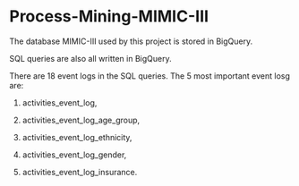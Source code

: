 # Process-Mining-MIMIC-III

The database MIMIC-III used by this project is stored in BigQuery.

SQL queries are also all written in BigQuery.

There are 18 event logs in the SQL queries. The 5 most important event losg are:

1. activities_event_log,

2. activities_event_log_age_group,

3. activities_event_log_ethnicity,

4. activities_event_log_gender,

5. activities_event_log_insurance.
